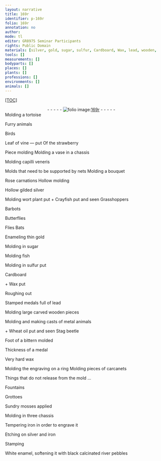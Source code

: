 ```yaml
---
layout: narrative
title: 169r
identifier: p-169r
folio: 169r
annotation: no
author:
mode: tl
editor: GR8975 Seminar Participants
rights: Public Domain
materials: [silver, gold, sugar, sulfur, Cardboard, Wax, lead, wooden, metal, Wheat oil, wax, iron, enamel, river pebbles]
tools: []
measurements: []
bodyparts: []
places: []
plants: []
professions: []
environments: []
animals: []
---
```


<p><a href="{{ site.baseurl }}/diplomatic/">[TOC]</a></p><div class="folio" align="center">- - - - - <a href="http://gallica.bnf.fr/ark:/12148/btv1b10500001g/f343.item" target="_blank"><img src="https://cu-mkp.github.io/2017-workshop-edition/assets/photo-icon.png" alt="folio image: " style="display:inline-block; margin-bottom:-3px;"/>169r</a> - - - - - </div>   
Molding a tortoise
 
Furry animals
 
Birds
 
Leaf of vine — put
<span class="pl"> </span>
Of the strawberry
 
Piece molding
<span class="pl"> </span>
Molding a vase in a chassis
 
Molding capilli veneris
 
Molds that need to be supported by nets
<span class="pl"> </span>
Molding a bouquet
 
Rose carnations
<span class="pl"> </span>
Hollow molding
 
Hollow gilded <span class="m">silver</span>
 
Molding wort plant put
<span class="pl"> </span>
\+ Crayfish put and seen
<span class="pl"> </span>
Grasshoppers
 
Barbots
 
Butterflies
 
Flies
<span class="pl"> </span>
Bats
 
Enameling thin <span class="m">gold</span>
 
Molding in <span class="m">sugar</span>
 
Molding fish
 
Molding in <span class="m">sulfur</span> put
 
<span class="m">Cardboard</span>
 
\+ <span class="m">Wax</span> put
 
Roughing out
 
Stamped medals full of <span class="m">lead</span>
 
Molding large carved <span class="m">wooden</span> pieces
 
Molding and making casts of <span class="m">metal</span> animals
 
\+ <span class="m">Wheat oil</span> put and seen
<span class="pl"> </span>
Stag beetle
 
Foot of a bittern molded
 
Thickness of a medal
 
Very hard <span class="m">wax</span>
 
Molding the engraving on a ring
<span class="pl"> </span>
Molding pieces of carcanets
 
Things that do not release from the mold … 
 
Fountains
 
Grottoes
 
Sundry mosses applied
 
Molding in three chassis
 
Tempering <span class="m">iron</span> in order to engrave it
 
Etching on <span class="m">silver</span> and <span class="m">iron</span>
 
Stamping
 
White <span class="m">enamel</span>, softening it with black calcinated <span class="m">river pebbles</span>
 